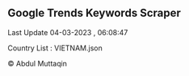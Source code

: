 

## Google Trends Keywords Scraper 
 
Last Update 04-03-2023 , 06:08:47

Country List :
VIETNAM.json



© Abdul Muttaqin 
